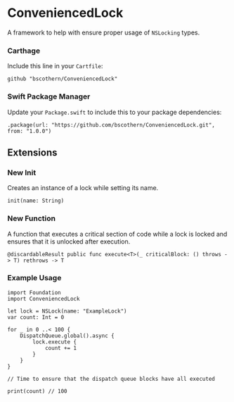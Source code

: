 # ConveniencedLock

A framework to help with ensure proper usage of `NSLocking` types.

### Carthage

Include this line in your `Cartfile`:
```
github "bscothern/ConveniencedLock"
```

### Swift Package Manager

Update your `Package.swift` to include this to your package dependencies:
```
.package(url: "https://github.com/bscothern/ConveniencedLock.git", from: "1.0.0")
```

## Extensions
### New Init

Creates an instance of a lock while setting its name.

`init(name: String)`

### New Function

A function that executes a critical section of code while a lock is locked and ensures that it is unlocked after execution.

`@discardableResult public func execute<T>(_ criticalBlock: () throws -> T) rethrows -> T`

### Example Usage
```
import Foundation
import ConveniencedLock

let lock = NSLock(name: "ExampleLock")
var count: Int = 0

for _ in 0 ..< 100 {
    DispatchQueue.global().async {
        lock.execute {
            count += 1
        }
    }
}

// Time to ensure that the dispatch queue blocks have all executed

print(count) // 100
```
